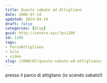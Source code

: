 ```yaml
---
title: Questo sabato ad Attigliano
date: 2008-07-24
updated: 2024-04-19
draft: false
categories: [blog]
guid: http://cecere.xyz/?p=1106
id: 1106
tags:
- ParcoAttigliano
- Silo
- video
slug: /2008/07/questo-sabato-ad-attigliano/
---
```


presso il parco di attigliano (io scendo sabato!)